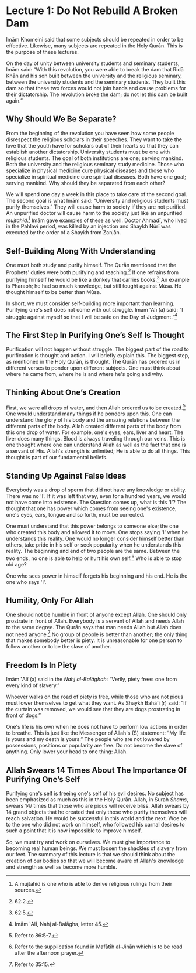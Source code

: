 Lecture 1: Do Not Rebuild A Broken Dam
======================================

Imām Khomeini said that some subjects should be repeated in order to be
effective. Likewise, many subjects are repeated in the Holy Qurān. This
is the purpose of these lectures.

On the day of unity between university students and seminary students,
Imām said: “With this revolution, you were able to break the dam that
Ridā Khān and his son built between the university and the religious
seminary, between the university students and the seminary students.
They built this dam so that these two forces would not join hands and
cause problems for their dictatorship. The revolution broke the dam; do
not let this dam be built again.”

Why Should We Be Separate?
--------------------------

From the beginning of the revolution you have seen how some people
disrespect the religious scholars in their speeches. They want to take
the love that the youth have for scholars out of their hearts so that
they can establish another dictatorship. University students must be one
with religious students. The goal of both institutions are one; serving
mankind. Both the university and the religious seminary study medicine.
Those who specialize in physical medicine cure physical diseases and
those who specialize in spiritual medicine cure spiritual diseases. Both
have one goal; serving mankind. Why should they be separated from each
other?

We will spend one day a week in this place to take care of the second
goal. The second goal is what Imām said: “University and religious
students must purify themselves.” They will cause harm to society if
they are not purified. An unpurified doctor will cause harm to the
society just like an unpurified *mujtahid*.[^1] Imām gave examples of
these as well. Doctor Ahmadī, who lived in the Pahlavī period, was
killed by an injection and Shaykh Nūrī was executed by the order of a
Shaykh from Zanjān.

Self-Building Along With Understanding
--------------------------------------

One must both study and purify himself. The Qurān mentioned that the
Prophets' duties were both purifying and teaching.[^2] If one refrains
from purifying himself he would be like a donkey that carries books.[^3]
An example is Pharaoh; he had so much knowledge, but still fought
against Mūsa. He thought himself to be better than Mūsa.

In short, we must consider self-building more important than learning.
Purifying one's self does not come with out struggle. Imām ‛Alī (a)
said: “I struggle against myself so that I will be safe on the Day of
Judgment.”[^4]

The First Step In Purifying One’s Self Is Thought
-------------------------------------------------

Purification will not happen without struggle. The biggest part of the
road to purification is thought and action. I will briefly explain this.
The biggest step, as mentioned in the Holy Qurān, is thought. The Qurān
has ordered us in different verses to ponder upon different subjects.
One must think about where he came from, where he is and where he's
going and why.

Thinking About One’s Creation
-----------------------------

First, we were all drops of water, and then Allah ordered us to be
created.[^5] One would understand many things if he ponders upon this.
One can understand the glory of his body and the amazing relations
between the different parts of the body. Allah created different parts
of the body from this one drop of water. For example, one's eyes, ears,
liver and heart. The liver does many things. Blood is always traveling
through our veins. This is one thought where one can understand Allah as
well as the fact that one is a servant of His. Allah's strength is
unlimited; He is able to do all things. This thought is part of our
fundamental beliefs.

Standing Up Against False Ideas
-------------------------------

Everybody was a drop of sperm that did not have any knowledge or
ability. There was no 'I'. If it was left that way, even for a hundred
years, we would not have come into existence. The Question comes up,
what is this 'I'? The thought that one has power which comes from seeing
one's existence, one's eyes, ears, tongue and so forth, must be
corrected.

One must understand that this power belongs to someone else; the one who
created this body and allowed it to move. One stops saying 'I' when he
understands this reality. One would no longer consider himself better
than others, take pride in his self or seek popularity when he
understands this reality. The beginning and end of two people are the
same. Between the two ends, no one is able to help or hurt his own
self.[^6] Who is able to stop old age?

One who sees power in himself forgets his beginning and his end. He is
the one who says 'I'.

Humility, Only For Allah
------------------------

One should not be humble in front of anyone except Allah. One should
only prostrate in front of Allah. Everybody is a servant of Allah and
needs Allah to the same degree. The Qurān says that man needs Allah but
Allah does not need anyone.[^7] No group of people is better than
another; the only thing that makes somebody better is piety. It is
unreasonable for one person to follow another or to be the slave of
another.

Freedom Is In Piety
-------------------

Imām ‛Alī (a) said in the *Nahj al-Balāghah*: “Verily, piety frees one
from every kind of slavery.”

Whoever walks on the road of piety is free, while those who are not
pious must lower themselves to get what they want. As Shaykh Bahā'ī (r)
said: “If the curtain was removed, we would see that they are dogs
prostrating in front of dogs.”

One's life is his own when he does not have to perform low actions in
order to breathe. This is just like the Messenger of Allah's (S)
statement: “My life is yours and my death is yours.” The people who are
not lowered by possessions, positions or popularity are free. Do not
become the slave of anything. Only lower your head to one thing: Allah.

Allah Swears 14 Times About The Importance Of Purifying One’s Self
------------------------------------------------------------------

Purifying one's self is freeing one's self of his evil desires. No
subject has been emphasized as much as this in the Holy Qurān. Allah, in
Surah *Shams*, swears 14/ times that those who are pious will receive
bliss. Allah swears by 14 grand objects that he created that only those
who purify themselves will reach salvation. He would be successful in
this world and the next. Woe be to the one who did not work on himself,
who followed his carnal desires to such a point that it is now
impossible to improve himself.

So, we must try and work on ourselves. We must give importance to
becoming real human beings. We must loosen the shackles of slavery from
our feet. The summary of this lecture is that we should think about the
creation of our bodies so that we will become aware of Allah's knowledge
and strength as well as become more humble.

[^1]: A mujtahid is one who is able to derive religious rulings from
their sources.

[^2]: 62:2.

[^3]: 62:5.

[^4]: Imām ‛Alī, Nahj al-Balāgha, letter 45.

[^5]: Refer to 86:5-7.

[^6]: Refer to the supplication found in Mafātīh al-Jinān which is to be
read after the afternoon prayer.

[^7]: Refer to 35:15.


